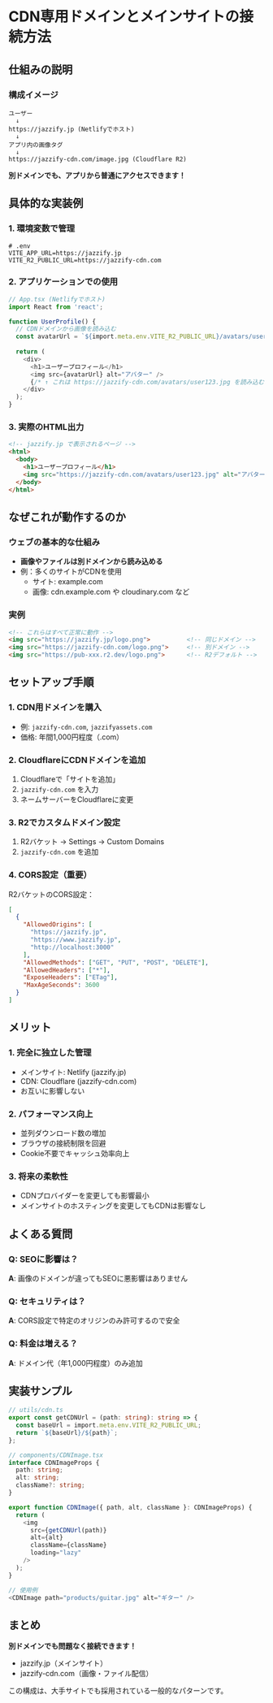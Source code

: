 # CDN専用ドメインとメインサイトの接続方法

## 仕組みの説明

### 構成イメージ
```
ユーザー
  ↓
https://jazzify.jp (Netlifyでホスト)
  ↓
アプリ内の画像タグ
  ↓
https://jazzify-cdn.com/image.jpg (Cloudflare R2)
```

**別ドメインでも、アプリから普通にアクセスできます！**

## 具体的な実装例

### 1. 環境変数で管理
```env
# .env
VITE_APP_URL=https://jazzify.jp
VITE_R2_PUBLIC_URL=https://jazzify-cdn.com
```

### 2. アプリケーションでの使用
```typescript
// App.tsx (Netlifyでホスト)
import React from 'react';

function UserProfile() {
  // CDNドメインから画像を読み込む
  const avatarUrl = `${import.meta.env.VITE_R2_PUBLIC_URL}/avatars/user123.jpg`;
  
  return (
    <div>
      <h1>ユーザープロフィール</h1>
      <img src={avatarUrl} alt="アバター" />
      {/* ↑ これは https://jazzify-cdn.com/avatars/user123.jpg を読み込む */}
    </div>
  );
}
```

### 3. 実際のHTML出力
```html
<!-- jazzify.jp で表示されるページ -->
<html>
  <body>
    <h1>ユーザープロフィール</h1>
    <img src="https://jazzify-cdn.com/avatars/user123.jpg" alt="アバター">
  </body>
</html>
```

## なぜこれが動作するのか

### ウェブの基本的な仕組み
- **画像やファイルは別ドメインから読み込める**
- 例：多くのサイトがCDNを使用
  - サイト: example.com
  - 画像: cdn.example.com や cloudinary.com など

### 実例
```html
<!-- これらはすべて正常に動作 -->
<img src="https://jazzify.jp/logo.png">          <!-- 同じドメイン -->
<img src="https://jazzify-cdn.com/logo.png">     <!-- 別ドメイン -->
<img src="https://pub-xxx.r2.dev/logo.png">      <!-- R2デフォルト -->
```

## セットアップ手順

### 1. CDN用ドメインを購入
- 例: `jazzify-cdn.com`, `jazzifyassets.com`
- 価格: 年間1,000円程度（.com）

### 2. CloudflareにCDNドメインを追加
1. Cloudflareで「サイトを追加」
2. `jazzify-cdn.com` を入力
3. ネームサーバーをCloudflareに変更

### 3. R2でカスタムドメイン設定
1. R2バケット → Settings → Custom Domains
2. `jazzify-cdn.com` を追加

### 4. CORS設定（重要）
R2バケットのCORS設定：
```json
[
  {
    "AllowedOrigins": [
      "https://jazzify.jp",
      "https://www.jazzify.jp",
      "http://localhost:3000"
    ],
    "AllowedMethods": ["GET", "PUT", "POST", "DELETE"],
    "AllowedHeaders": ["*"],
    "ExposeHeaders": ["ETag"],
    "MaxAgeSeconds": 3600
  }
]
```

## メリット

### 1. 完全に独立した管理
- メインサイト: Netlify (jazzify.jp)
- CDN: Cloudflare (jazzify-cdn.com)
- お互いに影響しない

### 2. パフォーマンス向上
- 並列ダウンロード数の増加
- ブラウザの接続制限を回避
- Cookie不要でキャッシュ効率向上

### 3. 将来の柔軟性
- CDNプロバイダーを変更しても影響最小
- メインサイトのホスティングを変更してもCDNは影響なし

## よくある質問

### Q: SEOに影響は？
**A**: 画像のドメインが違ってもSEOに悪影響はありません

### Q: セキュリティは？
**A**: CORS設定で特定のオリジンのみ許可するので安全

### Q: 料金は増える？
**A**: ドメイン代（年1,000円程度）のみ追加

## 実装サンプル

```typescript
// utils/cdn.ts
export const getCDNUrl = (path: string): string => {
  const baseUrl = import.meta.env.VITE_R2_PUBLIC_URL;
  return `${baseUrl}/${path}`;
};

// components/CDNImage.tsx
interface CDNImageProps {
  path: string;
  alt: string;
  className?: string;
}

export function CDNImage({ path, alt, className }: CDNImageProps) {
  return (
    <img 
      src={getCDNUrl(path)} 
      alt={alt}
      className={className}
      loading="lazy"
    />
  );
}

// 使用例
<CDNImage path="products/guitar.jpg" alt="ギター" />
```

## まとめ

**別ドメインでも問題なく接続できます！**

- jazzify.jp（メインサイト）
- jazzify-cdn.com（画像・ファイル配信）

この構成は、大手サイトでも採用されている一般的なパターンです。